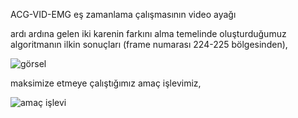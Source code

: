 ACG-VID-EMG eş zamanlama çalışmasının video ayağı

ardı ardına gelen iki karenin farkını alma temelinde oluşturduğumuz algoritmanın ilkin sonuçları (frame numarası 224-225 bölgesinden),

![görsel](img/senkronizasyon_vid.jpg)

maksimize etmeye çalıştığımız amaç işlevimiz,

![amaç işlevi](img/amac_islevi.jpg)
